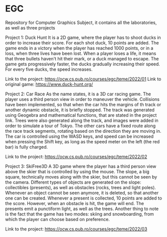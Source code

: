 # EGC
Repository for Computer Graphics Subject, it contains all the laboratories, as well as three projects

Project 1: Duck Hunt
It is a 2D game, where the player has to shoot ducks in order to increase their score. For each shot duck, 10 points are added. The game ends in a victory when the player has reached 1000 points, or in a loss, when three lives have been lost. When a player loses a life, it means that three bullets haven't hit their mark, or a duck managed to escape. The game gets progressively faster, the ducks gradually increasing their speed. For every five ducks, the speed increases.

Link to the project: https://ocw.cs.pub.ro/courses/egc/teme/2022/01
Link to original game: https://www.duck-hunt.org/


Project 2: Car Race
As the name states, it is a 3D car racing game. The player uses a third person view in order to maneuver the vehicle. Collisions have been implemented, so that when the car hits the margins of th track or another dynamic obstacle, it is briefly stopped. The track was generated using Geogebra and mathematical functions, that are stated in the project link. Trees were also generated along the track, and images were added in order to simulate a tour of Tokyo. The other cars have a fixed route along the race track segments, rotating based on the direction they are moving in. The car is controlled using the WASD keys, and speed can be increased when pressing the Shift key, as long as the speed meter on the left (the red bar) is fully charged.

Link to the project: https://ocw.cs.pub.ro/courses/egc/teme/2022/02

Project 3: SkiFree3D
A 3D game where the player has a third person view above the skier that is controlled by using the mouse. The slope, a big square, technically moves along with the skier, but this cannot be seen by the camera. Different types of objects are generated on the slope: collectibles (presents), as well as obstacles (rocks, trees and light poles). Whenever an object cannot be seen anymore, it is deleted, so that another one can be created. Whenever a present is collected, 10 points are added to the score. However, when an obstacle is hit, the game will end. The presents emit a punctiform light, as well as the trees. Another thing to note is the fact that the game has two modes: skiing and snowboarding, from which the player can choose based on preference.

Link to the project: https://ocw.cs.pub.ro/courses/egc/teme/2022/03
